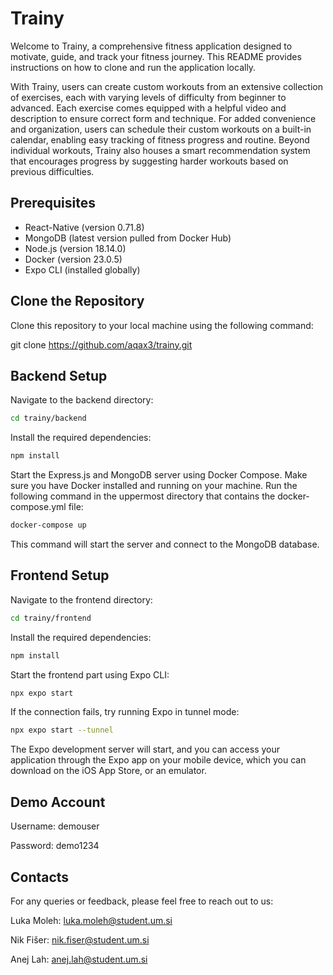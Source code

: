# Trainy

Welcome to Trainy, a comprehensive fitness application designed to motivate, guide, and track your fitness journey. This README provides instructions on how to clone and run the application locally.

With Trainy, users can create custom workouts from an extensive collection of exercises, each with varying levels of difficulty from beginner to advanced. Each exercise comes equipped with a helpful video and description to ensure correct form and technique. For added convenience and organization, users can schedule their custom workouts on a built-in calendar, enabling easy tracking of fitness progress and routine. Beyond individual workouts, Trainy also houses a smart recommendation system that encourages progress by suggesting harder workouts based on previous difficulties.

## Prerequisites

- React-Native (version 0.71.8)
- MongoDB (latest version pulled from Docker Hub)
- Node.js (version 18.14.0)
- Docker (version 23.0.5)
- Expo CLI (installed globally)

## Clone the Repository

Clone this repository to your local machine using the following command:

git clone https://github.com/aqax3/trainy.git

## Backend Setup
Navigate to the backend directory:
```bash
cd trainy/backend
```
Install the required dependencies:
```bash
npm install
```
Start the Express.js and MongoDB server using Docker Compose. Make sure you have Docker installed and running on your machine. Run the following command in the uppermost directory that contains the docker-compose.yml file:
```bash
docker-compose up
```
This command will start the server and connect to the MongoDB database.

## Frontend Setup
Navigate to the frontend directory:
```bash
cd trainy/frontend
```
Install the required dependencies:
```bash
npm install
```
Start the frontend part using Expo CLI:
```bash
npx expo start
```
If the connection fails, try running Expo in tunnel mode:
```bash
npx expo start --tunnel
```
The Expo development server will start, and you can access your application through the Expo app on your mobile device, which you can download on the iOS App Store, or an emulator.

## Demo Account

Username: demouser

Password: demo1234

## Contacts

For any queries or feedback, please feel free to reach out to us:

Luka Moleh: luka.moleh@student.um.si

Nik Fišer: nik.fiser@student.um.si

Anej Lah: anej.lah@student.um.si
